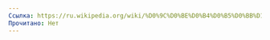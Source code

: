 ```yaml
---
Ссылка: https://ru.wikipedia.org/wiki/%D0%9C%D0%BE%D0%B4%D0%B5%D0%BB%D1%8C_%D0%B4%D0%BB%D1%8F_%D0%9F%D0%B8%D0%BA%D0%BC%D0%B0%D0%BD%D0%B0
Прочитано: Нет
---
```

